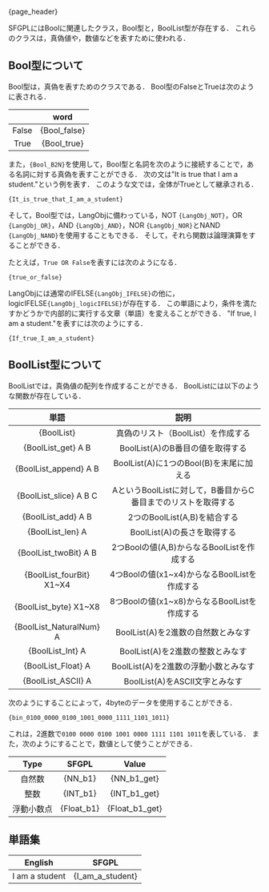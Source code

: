 {page_header}

SFGPLにはBoolに関連したクラス，Bool型と，BoolList型が存在する．
これらのクラスは，真偽値や，数値などを表すために使われる．

## Bool型について

Bool型は，真偽を表すためのクラスである．
Bool型のFalseとTrueは次のように表される．

||word|
|:-:|:-:|
|False|{Bool_false}|
|True|{Bool_true}|

また，```{Bool_B2N}```を使用して，Bool型と名詞を次のように接続することで，ある名詞に対する真偽を表すことができる．
次の文は"It is true that I am a student."という例を表す．
このような文では，全体がTrueとして継承される．

```SFGPL
{It_is_true_that_I_am_a_student}
```

そして，Bool型では，LangObjに備わっている，NOT ```{LangObj_NOT}```，OR ```{LangObj_OR}```，AND ```{LangObj_AND}```，NOR ```{LangObj_NOR}```とNAND ```{LangObj_NAND}```を使用することもできる．
そして，それら関数は論理演算をすることができる．

たとえば，```True OR False```を表すには次のようになる．

```SFGPL
{true_or_false}
```

LangObjには通常のIFELSE```{LangObj_IFELSE}```の他に，logicIFELSE```{LangObj_logicIFELSE}```が存在する．
この単語により，条件を満たすかどうかで内部的に実行する文章（単語）を変えることができる．
"If true, I am a student."を表すには次のようにする．

```SFGPL
{If_true_I_am_a_student}
```

## BoolList型について

BoolListでは，真偽値の配列を作成することができる．
BoolListには以下のような関数が存在している．

|単語|説明|
|:-:|:-:|
|{BoolList}|真偽のリスト（BoolList）を作成する|
|{BoolList_get} A B|BoolList(A)のB番目の値を取得する|
|{BoolList_append} A B|BoolList(A)に1つのBool(B)を末尾に加える|
|{BoolList_slice} A B C|AというBoolListに対して，B番目からC番目までのリストを取得する|
|{BoolList_add} A B|2つのBoolList(A,B)を結合する|
|{BoolList_len} A|BoolList(A)の長さを取得する|
|{BoolList_twoBit} A B|2つBoolの値(A,B)からなるBoolListを作成する|
|{BoolList_fourBit} X1~X4|4つBoolの値(x1~x4)からなるBoolListを作成する|
|{BoolList_byte} X1~X8|8つBoolの値(x1~x8)からなるBoolListを作成する|
|{BoolList_NaturalNum} A|BoolList(A)を2進数の自然数とみなす|
|{BoolList_Int} A|BoolList(A)を2進数の整数とみなす|
|{BoolList_Float} A|BoolList(A)を2進数の浮動小数とみなす|
|{BoolList_ASCII} A|BoolList(A)をASCII文字とみなす|

次のようにすることによって，4byteのデータを使用することができる．

```SFGPL
{bin_0100_0000_0100_1001_0000_1111_1101_1011}
```

これは，2進数で```0100 0000 0100 1001 0000 1111 1101 1011```を表している．
また，次のようにすることで，数値として使うことができる．

|Type|SFGPL|Value|
|:-:|:-:|:-:|
|自然数|{NN_b1}|{NN_b1_get}|
|整数|{INT_b1}|{INT_b1_get}|
|浮動小数点|{Float_b1}|{Float_b1_get}|

## 単語集

|English|SFGPL|
|:-:|:-:|
|I am a student|{I_am_a_student}|

